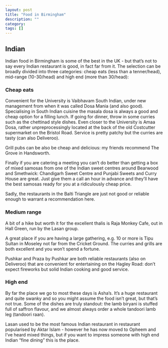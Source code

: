 ```yaml
---
layout: post
title: "Food in Birmingham"
description: ""
category: 
tags: []
---
```


## Indian

Indian food in Birmingham is some of the best in the UK - but that’s not to say every Indian restaurant is good, in fact far from it. The selection can be broadly divided into three categories: cheap eats (less than a tenner/head), mid-range (10-30/head) and high end (more than 30/head):

### Cheap eats

Convenient for the University is Vaibhavam South Indian, under new management from when it was called Dosa Mania (and also good). Specialising in South Indian cuisine the masala dosa is always a good and cheap option for a filling lunch. If going for dinner, throw in some curries such as the chettinad style dishes. Even closer to the University is Amaa Dosa, rather unpreprocessingly located at the back of the old Costcutter supermarket on the Bristol Road. Service is pretty patchy but the curries are tasty (can also Deliveroo).

Grill pubs can be also be cheap and delicious: my friends recommend The Grove in Handsworth.

Finally if you are catering a meeting you can’t do better than getting a box of mixed samosas from one of the Indian sweet centres around Bearwood and Smethwick: Chandigarh Sweet Centre and Punjabi Sweets and Curry House are great. Just give them a call an hour in advance and they’ll have the best samosas ready for you at a ridiculously cheap price.

Sadly, the restaurants in the Balti Triangle are just not good or reliable enough to warrant a recommendation here.  

### Medium range

A bit of a hike but worth it for the excellent thalis is Raja Monkey Cafe, out in Hall Green, run by the Lasan group.  

A great place if you are having a large gathering, e.g. 10 or more is Tipu Sultan in Moseley not far from the Cricket Ground. The curries and grills are both excellent and you won’t spend a fortune.

Pushkar and Praza by Pushkar are both reliable restaurants (also on Deliveroo) that are convenient for entertaining on the Hagley Road: don’t expect fireworks but solid Indian cooking and good service.

### High end

By far the place we go to most these days is Asha’s. It’s a huge restaurant and quite swanky and so you might assume the food isn’t great, but that’s not true. Some of the dishes are truly standout: the lamb biryani is stuffed full of saffron flavour, and we almost always order a whole tandoori lamb leg (tandoori raan).

Lasan used to be the most famous Indian restaurant in restaurant popularised by Aktar Islam - however he has now moved to Opheem and I’ve heard mixed things, but if you want to impress someone with high end Indian “fine dining” this is the place.

